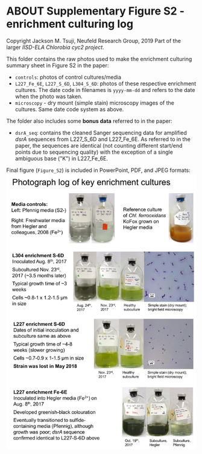 # ABOUT Supplementary Figure S2 - enrichment culturing log
Copyright Jackson M. Tsuji, Neufeld Research Group, 2019
Part of the larger *IISD-ELA Chlorobia cyc2 project*.

This folder contains the raw photos used to make the enrichment culturing summary sheet in Figure S2 in the paper:
- `controls`: photos of control cultures/media
- `L227_Fe_6E`, `L227_S_6D`, `L304_S_6D`: photos of these respective enrichment cultures. The date code in filenames is `yyyy-mm-dd` and refers to the date when the photo was taken.
- `microscopy` - dry mount (simple stain) microscopy images of the cultures. Same date code system as above.

The folder also includes some **bonus data** referred to in the paper:
- `dsrA_seq`: contains the cleaned Sanger sequencing data for amplified _dsrA_ sequences from L227_S_6D and L227_Fe_6E. As referred to in the paper, the sequences are identical (not counting different start/end points due to sequencing quality) with the exception of a single ambiguous base ("K") in L227_Fe_6E.

Final figure (`Figure_S2`) is included in PowerPoint, PDF, and JPEG formats:
![Figure_S2](Figure_S2.jpg)

